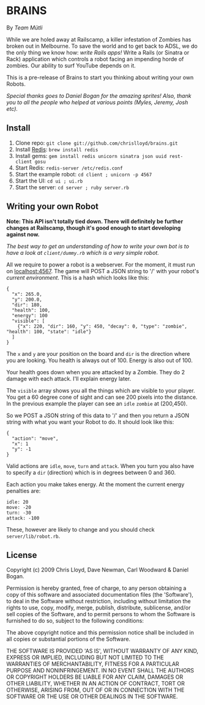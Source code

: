 # BRAINS

By _Team Mütli_

While we are holed away at Railscamp, a killer infestation of Zombies has broken out in Melbourne. To save the world and to get back to ADSL, we do the only thing we know how: _write Rails apps!_ Write a Rails (or Sinatra or Rack) application which controls a robot facing an impending horde of zombies. Our ability to surf YouTube depends on it.

This is a pre-release of Brains to start you thinking about writing your own Robots.

_Special thanks goes to Daniel Bogan for the amazing sprites! Also, thank you to all the people who helped at various points (Myles, Jeremy, Josh etc)._

## Install

 1. Clone repo: `git clone git://github.com/chrislloyd/brains.git`
 2. Install [Redis](http://code.google.com/p/redis/): `brew install redis`
 3. Install gems: `gem install redis unicorn sinatra json uuid rest-client gosu`
 4. Start Redis: `redis-server /etc/redis.conf`
 5. Start the example robot: `cd client ; unicorn -p 4567`
 6. Start the UI: `cd ui ; ui.rb`
 7. Start the server: `cd server ; ruby server.rb`

## Writing your own Robot

**Note: This API isn't totally tied down. There will definitely be further changes at Railscamp, though it's good enough to start developing against now.**

_The best way to get an understanding of how to write your own bot is to have a look at `client/dummy.rb` which is a very simple robot._

All we require to power a robot is a webserver. For the moment, it must run on [localhost:4567](http://localhost:4567). The game will POST a JSON string to '/' with your robot's _current environment_. This is a hash which looks like this:

    {
      "x": 265.0,
      "y": 200.0,
      "dir": 180,
      "health": 100,
      "energy": 100
      "visible": [
        {"x": 220, "dir": 160, "y": 450, "decay": 0, "type": "zombie", "health": 100, "state": "idle"}
      ]
    }

The `x` and `y` are your position on the board and `dir` is the direction where you are looking. You health is always out of 100. Energy is also out of 100.

Your health goes down when you are attacked by a Zombie. They do 2 damage with each attack. I'll explain energy later.

The `visible` array shows you all the things which are visible to your player. You get a 60 degree cone of sight and can see 200 pixels into the distance. In the previous example the player can see an `idle` `zombie` at (200,450).

So we POST a JSON string of this data to '/' and then you return a JSON string with what you want your Robot to do. It should look like this:

    {
      "action": "move",
      "x": 1
      "y": -1
    }

Valid actions are `idle`, `move`, `turn` and `attack`. When you turn you also have to specify a `dir` (direction) which is in degrees between 0 and 360.

Each action you make takes energy. At the moment the current energy penalties are:

    idle: 20
    move: -20
    turn: -30
    attack: -100

These, however are likely to change and you should check `server/lib/robot.rb`.

## License

Copyright (c) 2009 Chris Lloyd, Dave Newman, Carl Woodward & Daniel Bogan.

Permission is hereby granted, free of charge, to any person obtaining a copy of this software and associated documentation files (the 'Software'), to deal in the Software without restriction, including without limitation the rights to use, copy, modify, merge, publish, distribute, sublicense, and/or sell copies of the Software, and to permit persons to whom the Software is furnished to do so, subject to the following conditions:

The above copyright notice and this permission notice shall be included in all copies or substantial portions of the Software.

THE SOFTWARE IS PROVIDED 'AS IS', WITHOUT WARRANTY OF ANY KIND, EXPRESS OR IMPLIED, INCLUDING BUT NOT LIMITED TO THE WARRANTIES OF MERCHANTABILITY, FITNESS FOR A PARTICULAR PURPOSE AND NONINFRINGEMENT. IN NO EVENT SHALL THE AUTHORS OR COPYRIGHT HOLDERS BE LIABLE FOR ANY CLAIM, DAMAGES OR OTHER LIABILITY, WHETHER IN AN ACTION OF CONTRACT, TORT OR OTHERWISE, ARISING FROM, OUT OF OR IN CONNECTION WITH THE SOFTWARE OR THE USE OR OTHER DEALINGS IN THE SOFTWARE.
